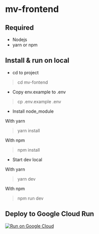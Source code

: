# mv-frontend

## Required
- Nodejs
- yarn or npm

## Install & run on local

- cd to project
> cd mv-fontend

- Copy env.example to .env
> cp .env.example .env

- Install node_module

With yarn

> yarn install

With npm

> npm install

- Start dev local

With yarn

> yarn dev

With npm

> npm run dev


## Deploy to Google Cloud Run

[![Run on Google Cloud](https://deploy.cloud.run/button.svg)](https://deploy.cloud.run)
